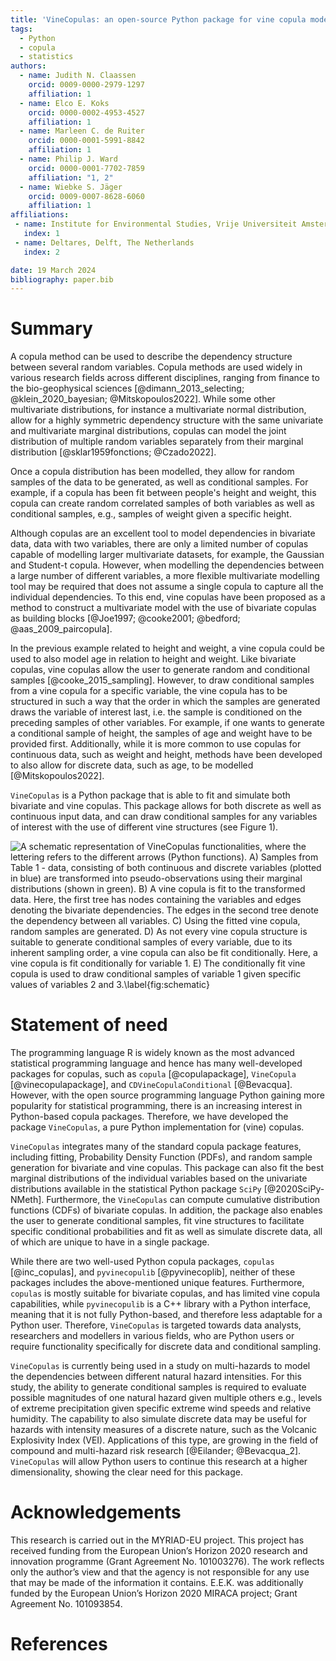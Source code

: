 ```yaml
---
title: 'VineCopulas: an open-source Python package for vine copula modelling'
tags:
  - Python
  - copula
  - statistics
authors:
  - name: Judith N. Claassen
    orcid: 0009-0000-2979-1297
    affiliation: 1
  - name: Elco E. Koks
    orcid: 0000-0002-4953-4527
    affiliation: 1
  - name: Marleen C. de Ruiter
    orcid: 0000-0001-5991-8842
    affiliation: 1
  - name: Philip J. Ward
    orcid: 0000-0001-7702-7859
    affiliation: "1, 2"
  - name: Wiebke S. Jäger
    orcid: 0009-0007-8628-6060
    affiliation: 1
affiliations:
 - name: Institute for Environmental Studies, Vrije Universiteit Amsterdam, Amsterdam, The Netherlands
   index: 1
 - name: Deltares, Delft, The Netherlands
   index: 2

date: 19 March 2024
bibliography: paper.bib
---
```


# Summary
A copula method can be used to describe the dependency structure between several random variables. Copula methods are used widely in various research fields across different disciplines, ranging from  finance to the bio-geophysical sciences [@dimann_2013_selecting; @klein_2020_bayesian; @Mitskopoulos2022]. While some other multivariate distributions, for instance a multivariate normal distribution, allow for a highly symmetric dependency structure with the same univariate and multivariate marginal distributions, copulas can model the joint distribution of multiple random variables separately from their marginal distribution [@sklar1959fonctions; @Czado2022].

Once a copula distribution has been modelled, they allow for random samples of the data to be generated, as well as conditional samples. For example, if a copula has been fit between people's height and weight, this copula can create random correlated samples of both variables as well as conditional samples, e.g., samples of weight given a specific height.

Although copulas are an excellent tool to model dependencies in bivariate data, data with two variables, there are only a limited number of copulas capable of modelling larger multivariate datasets, for example, the Gaussian and Student-t copula. However, when modelling the dependencies between a large number of different variables, a more flexible multivariate modelling tool may be required that does not assume a single copula to capture all the individual dependencies. To this end, vine copulas have been proposed as a method to construct a multivariate model with the use of bivariate copulas as building blocks [@Joe1997; @cooke2001; @bedford; @aas_2009_paircopula]. 

In the previous example related to height and weight, a vine copula could be used to also model age in relation to height and weight. Like bivariate copulas, vine copulas allow the user to generate random and conditional samples [@cooke_2015_sampling]. However, to draw conditional samples from a vine copula for a specific variable, the vine copula has to be structured in such a way that the order in which the samples are generated draws the variable of interest last, i.e. the sample is conditioned on the preceding samples of other variables. For example, if one wants to generate a conditional sample of height, the samples of age and weight have to be provided first.  Additionally, while it is more common to use copulas for continuous data, such as weight and height, methods have been developed to also allow for discrete data, such as age, to be modelled [@Mitskopoulos2022]. 

`VineCopulas` is a Python package that is able to fit and simulate both bivariate and vine copulas. This package allows for both discrete as well as continuous input data, and can draw conditional samples for any variables of interest with the use of different vine structures (see Figure 1).


![A schematic representation of VineCopulas functionalities, where the lettering refers to the different arrows (Python functions). A) Samples from Table 1 - data, consisting of both continuous and discrete variables (plotted in blue) are transformed into pseudo-observations using their marginal distributions (shown in green). B) A vine copula is fit to the transformed data. Here, the first tree has nodes containing the variables and edges denoting the bivariate dependencies. The edges in the second tree denote the dependency between all variables. C) Using the fitted vine copula, random samples are generated. D) As not every vine copula structure is suitable to generate conditional samples of every variable, due to its inherent sampling order, a vine copula can also be fit conditionally. Here, a vine copula is fit conditionally for variable 1. E) The conditionally fit vine copula is used to draw conditional samples of variable 1 given specific values of variables 2 and 3.\label{fig:schematic}](figure1.png)

# Statement of need

The programming language R is widely known as the most advanced statistical programming language and hence has many well-developed packages for copulas, such as `copula` [@copulapackage],  `VineCopula` [@vinecopulapackage], and `CDVineCopulaConditional` [@Bevacqua]. However, with the open source programming language Python gaining more popularity for statistical programming, there is an increasing interest in Python-based copula packages. Therefore, we have developed the package `VineCopulas`, a pure Python implementation for (vine) copulas. 

`VineCopulas` integrates many of the standard copula package features, including fitting, Probability Density Function (PDFs), and random sample generation for bivariate and vine copulas. This package can also fit the best marginal distributions of the individual variables based on the univariate distributions available in the statistical Python package `SciPy` [@2020SciPy-NMeth]. Furthermore, the `VineCopulas` can compute cumulative distribution functions (CDFs) of bivariate copulas. In addition, the package also enables the user to generate conditional samples, fit vine structures to facilitate specific conditional probabilities and fit as well as simulate discrete data, all of which are unique to have in a single package.

While there are two well-used Python copula packages, `copulas` [@inc_copulas], and `pyvinecopulib` [@pyvinecoplib], neither of these packages includes the above-mentioned unique features. Furthermore, `copulas` is mostly suitable for bivariate copulas, and has limited vine copula capabilities, while `pyvinecopulib` is a C++ library with a Python interface, meaning that it is not fully Python-based, and therefore less adaptable for a Python user. Therefore, `VineCopulas` is targeted towards data analysts, researchers and modellers in various fields, who are Python users or require functionality specifically for discrete data and conditional sampling.


`VineCopulas` is currently being used in a study on multi-hazards to model the dependencies between different natural hazard intensities. For this study, the ability to generate conditional samples is required to evaluate possible magnitudes of one natural hazard given multiple others e.g., levels of extreme precipitation given specific extreme wind speeds and relative humidity. The capability to also simulate discrete data may be useful for hazards with intensity measures of a discrete nature, such as the Volcanic Explosivity Index (VEI). Applications of this type, are growing in the field of compound and multi-hazard risk research [@Eilander; @Bevacqua_2]. ` VineCopulas` will allow Python users to continue this research at a higher dimensionality, showing the clear need for this package.


# Acknowledgements

This research is carried out in the MYRIAD-EU project. This project has received funding from the European Union’s Horizon 2020 research and innovation programme (Grant Agreement No. 101003276). The work reflects only the author’s view and that the agency is not responsible for any use that may be made of the information it contains. E.E.K. was additionally funded by the European Union’s Horizon 2020 MIRACA project; Grant Agreement No. 101093854.

# References

